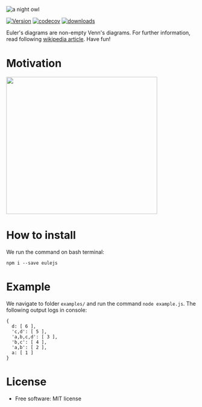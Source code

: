 ![a night owl](https://raw.githubusercontent.com/web-needle/eulejs/main/images/eule_small.png)

[![Version](https://img.shields.io/npm/v/eulejs.svg)](https://www.npmjs.com/package/eulejs)
[![codecov](https://codecov.io/gh/trouchet/eulejs/branch/main/graph/badge.svg?token=NG8LI6FZCQ)](https://codecov.io/gh/trouchet/eulejs)
[![downloads](https://img.shields.io/npm/dm/eulejs)](https://www.npmjs.com/package/eulejs)

Euler\'s diagrams are non-empty Venn\'s diagrams. For further information, read following [wikipedia article](https://en.wikipedia.org/wiki/Euler_diagram). Have fun!

Motivation
========

<img src="https://github.com/web-needle/eulejs/blob/main/images/euler_venn.png?raw=true" width="400" height="364"/>

How to install
========

We run the command on bash terminal:

``` {.bash}
npm i --save eulejs
```

Example
========

We navigate to folder `examples/` and run the command `node example.js`. The following output logs in console:

```
{    
  d: [ 6 ],
  'c,d': [ 5 ],
  'a,b,c,d': [ 3 ],
  'b,c': [ 4 ],
  'a,b': [ 2 ],
  a: [ 1 ]
}

```

License
=======

-   Free software: MIT license
